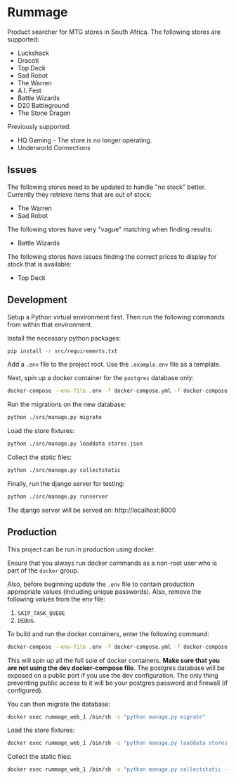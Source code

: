 # Rummage

Product searcher for MTG stores in South Africa. The following stores are supported:

- Luckshack
- Dracoti
- Top Deck
- Sad Robot
- The Warren
- A.I. Fest
- Battle Wizards
- D20 Battleground
- The Stone Dragon

Previously supported:

- HQ Gaming - The store is no longer operating.
- Underworld Connections

## Issues

The following stores need to be updated to handle "no stock" better. Currently they retrieve items that are out of stock:

- The Warren
- Sad Robot

The following stores have very "vague" matching when finding results:

- Battle Wizards

The following stores have issues finding the correct prices to display for stock that is available:

- Top Deck

## Development

Setup a Python virtual environment first. Then run the following commands from within that environment.

Install the necessary python packages:

```sh
pip install -r src/requirements.txt
```

Add a `.env` file to the project root. Use the `.example.env` file as a template.

Next, spin up a docker container for the `postgres` database only:

```sh
docker-compose --env-file .env -f docker-compose.yml -f docker-compose.dev.yml up -d postgres
```

Run the migrations on the new database:

```sh
python ./src/manage.py migrate
```

Load the store fixtures:

```sh
python ./src/manage.py loaddata stores.json
```

Collect the static files:

```sh
python ./src/manage.py collectstatic
```

Finally, run the django server for testing:

```sh
python ./src/manage.py runserver
```

The django server will be served on: http://localhost:8000

## Production

This project can be run in production using docker.

Ensure that you always run docker commands as a non-root user who is part of the `docker` group.

Also, before beginning update the `.env` file to contain production appropriate values (including unique passwords). Also, remove the following values from the env file:

1. `SKIP_TASK_QUEUE`
2. `DEBUG`.

To build and run the docker containers, enter the following command:

```sh
docker-compose --env-file .env -f docker-compose.yml -f docker-compose.prod.yml up -d --no-deps --build
```

This will spin up all the full suie of docker containers. **Make sure that you are not using the dev docker-compose file**. The postgres database will be exposed on a public port if you use the dev configuration. The only thing preventing public access to it will be your postgres password and firewall (if configured).

You can then migrate the database:

```sh
docker exec rummage_web_1 /bin/sh -c "python manage.py migrate"
```

Load the store fixtures:

```sh
docker exec rummage_web_1 /bin/sh -c "python manage.py loaddata stores.json"
```

Collect the static files:

```sh
docker exec rummage_web_1 /bin/sh -c "python manage.py collectstatic --no-input"
```

